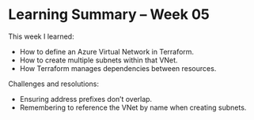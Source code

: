 # Learning Summary – Week 05

This week I learned:
- How to define an Azure Virtual Network in Terraform.
- How to create multiple subnets within that VNet.
- How Terraform manages dependencies between resources.

Challenges and resolutions:
- Ensuring address prefixes don’t overlap.
- Remembering to reference the VNet by name when creating subnets.
